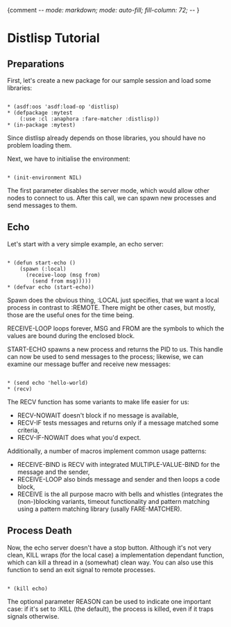 {comment -*- mode: markdown; mode: auto-fill; fill-column: 72; -*- }

# Distlisp Tutorial

## Preparations

First, let's create a new package for our sample session and load some libraries:

<code>
* (asdf:oos 'asdf:load-op 'distlisp)
* (defpackage :mytest
    (:use :cl :anaphora :fare-matcher :distlisp))
* (in-package :mytest)
</code>

Since distlisp already depends on those libraries, you should have no
problem loading them.

Next, we have to initialise the environment:

<code>
* (init-environment NIL)
</code>

The first parameter disables the server mode, which would allow other
nodes to connect to us.  After this call, we can spawn new processes and
send messages to them.

## Echo

Let's start with a very simple example, an echo server:

<code>
* (defun start-echo ()
    (spawn (:local)
      (receive-loop (msg from)
        (send from msg)))))
* (defvar echo (start-echo))
</code>

Spawn does the obvious thing, :LOCAL just specifies, that we want a
local process in contrast to :REMOTE.  There might be other cases, but
mostly, those are the useful ones for the time being.

RECEIVE-LOOP loops forever, MSG and FROM are the symbols to which the
values are bound during the enclosed block.

START-ECHO spawns a new process and returns the PID to us.  This handle
can now be used to send messages to the process; likewise, we can
examine our message buffer and receive new messages:

<code>
* (send echo 'hello-world)
* (recv)
</code>

The RECV function has some variants to make life easier for us:

* RECV-NOWAIT doesn't block if no message is available,
* RECV-IF tests messages and returns only if a message matched some
  criteria,
* RECV-IF-NOWAIT does what you'd expect.

Additionally, a number of macros implement common usage patterns:

* RECEIVE-BIND is RECV with integrated MULTIPLE-VALUE-BIND for the
  message and the sender,
* RECEIVE-LOOP also binds message and sender and then loops a code block,
* RECEIVE is the all purpose macro with bells and whistles (integrates
  the (non-)blocking variants, timeout functionality and pattern
  matching using a pattern matching library (usally FARE-MATCHER).

## Process Death

Now, the echo server doesn't have a stop button.  Although it's not very
clean, KILL wraps (for the local case) a implementation dependant
function, which can kill a thread in a (somewhat) clean way.  You can
also use this function to send an exit signal to remote processes.

<code>
* (kill echo)
</code>

The optional parameter REASON can be used to indicate one important
case: if it's set to :KILL (the default), the process is killed, even if
it traps signals otherwise.
